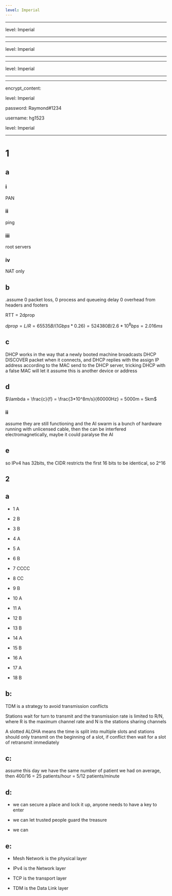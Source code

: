 ```yaml
---
level: Imperial
---
```

---
level: Imperial
---
---
level: Imperial
---
---
level: Imperial
---
---
encrypt_content:
  level: Imperial
  password: Raymond#1234
  username: hg1523
level: Imperial
---
# 1
## a
### i
PAN

### ii
ping

### iii
root servers

### iv
NAT only

## b
.assume 0 packet loss, 0 process and queueing delay 0 overhead from headers and footers

RTT = 2dprop

$dprop = L/R = 65535B/(1Gbps*0.26) = 524380B/2.6*10^8bps = 2.016ms$
## c
DHCP works in the way that a newly booted machine broadcasts DHCP DISCOVER packet when it connects, and DHCP replies with the assign IP address according to the MAC send to the DHCP server, tricking DHCP with a false MAC will let it assume this is another device or address

## d
$\lambda = \frac{c}{f} = \frac{3*10^8m/s}{60000Hz} = 5000m = 5km$

### ii
assume they are still functioning and the AI swarm is a bunch of hardware running with unlicensed cable, then the can be interfered electromagnetically, maybe it could paralyse the AI

## e
so IPv4 has 32bits, the CIDR restricts the first 16 bits to be identical, so 2^16


## 2
## a
- 1 A
- 2 B
- 3 B
- 4 A
- 5 A
- 6 B
- 7 CCCC
- 8 CC
- 9 B
- 10 A
- 11 A
- 12 B
- 13 B
- 14 A
- 15 B
- 16 A
- 17 A
- 18 B
## b:
TDM is a strategy to avoid transmission conflicts

Stations wait for turn to transmit and the transmission rate is limited to R/N, where R is the maximum channel rate and N is the stations sharing channels

A slotted ALOHA means the time is split into multiple slots and stations should only transmit on the beginning of a slot, if conflict then wait for a slot of retransmit immediately

## c:
assume this day we have the same number of patient we had on average, then 400/16 = 25 patients/hour = 5/12 patients/minute

## d:
- we can secure a place and lock it up, anyone needs to have a key to enter
- we can let trusted people guard the treasure
- we can 
## e:
- Mesh Network is the physical layer
- IPv4 is the Network layer
- TCP is the transport layer
- TDM is the Data Link layer